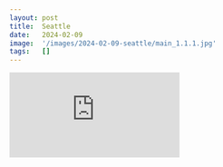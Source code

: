 ```yaml
---
layout: post
title:  Seattle
date:   2024-02-09
image:  '/images/2024-02-09-seattle/main_1.1.1.jpg'
tags:   []
---
```


<p><iframe src="https://www.youtube.com/embed/HrW9xMBYOqY" frameborder="0" allowfullscreen></iframe></p>